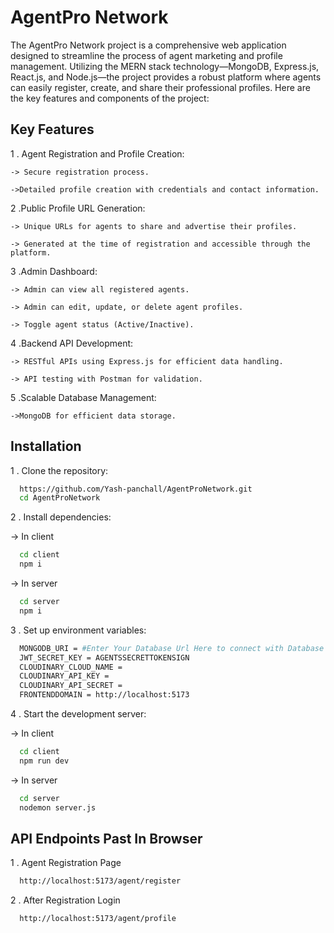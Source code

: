 
# AgentPro Network

The AgentPro Network project is a comprehensive web application designed to streamline the process of agent marketing and profile management. Utilizing the MERN stack technology—MongoDB, Express.js, React.js, and Node.js—the project provides a robust platform where agents can easily register, create, and share their professional profiles. Here are the key features and components of the project:


## Key Features

1 . Agent Registration and Profile Creation:

    -> Secure registration process.

    ->Detailed profile creation with credentials and contact information.

2 .Public Profile URL Generation:

    -> Unique URLs for agents to share and advertise their profiles.

    -> Generated at the time of registration and accessible through the platform.

3 .Admin Dashboard:

    -> Admin can view all registered agents.

    -> Admin can edit, update, or delete agent profiles.

    -> Toggle agent status (Active/Inactive).

4 .Backend API Development:

    -> RESTful APIs using Express.js for efficient data handling.

    -> API testing with Postman for validation.

5 .Scalable Database Management:

    ->MongoDB for efficient data storage.
## Installation
1 . Clone the repository:

```bash
  https://github.com/Yash-panchall/AgentProNetwork.git
  cd AgentProNetwork
```
2 . Install dependencies:

  -> In client

  ```bash
    cd client
    npm i
  ```

-> In server

  ```bash
    cd server
    npm i
  ```

3 . Set up environment variables:

  ```bash
    MONGODB_URI = #Enter Your Database Url Here to connect with Database
    JWT_SECRET_KEY = AGENTSSECRETTOKENSIGN
    CLOUDINARY_CLOUD_NAME = 
    CLOUDINARY_API_KEY = 
    CLOUDINARY_API_SECRET = 
    FRONTENDDOMAIN = http://localhost:5173
  ```

4 . Start the development server:

  -> In client

  ```bash
    cd client
    npm run dev
  ```

  -> In server

  ```bash
    cd server
    nodemon server.js
  ```

## API Endpoints Past In Browser


1 . Agent Registration Page 

```bash
  http://localhost:5173/agent/register
```
2 . After Registration Login 

```bash
  http://localhost:5173/agent/profile
```


